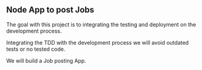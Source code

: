 ## Node App to post Jobs

The goal with this project is to integrating the testing and deployment on the development process.

Integrating the TDD with the development process we will avoid outdated tests or no tested code.

We will build a Job posting App.

